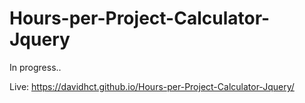 # Hours-per-Project-Calculator-Jquery

In progress..

Live: https://davidhct.github.io/Hours-per-Project-Calculator-Jquery/
